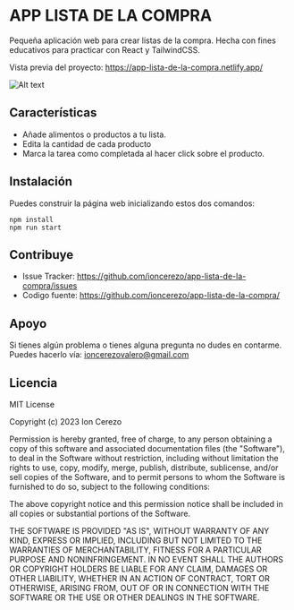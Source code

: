 APP LISTA DE LA COMPRA
========

Pequeña aplicación web para crear listas de la compra. Hecha con fines educativos para practicar con React y TailwindCSS.

Vista previa del proyecto: https://app-lista-de-la-compra.netlify.app/

![Alt text](https://ioncerezo.netlify.app/static/media/lista-de-la-compra.56eec13cccb1673d523d.jpg)

Características
--------

- Añade alimentos o productos a tu lista.
- Edita la cantidad de cada producto
- Marca la tarea como completada al hacer click sobre el producto.

Instalación
------------

Puedes construir la página web inicializando estos dos comandos:

    npm install
    npm run start

Contribuye
----------

- Issue Tracker: https://github.com/ioncerezo/app-lista-de-la-compra/issues
- Codigo fuente: https://github.com/ioncerezo/app-lista-de-la-compra/

Apoyo
-------

Si tienes algún problema o tienes alguna pregunta no dudes en contarme.
Puedes hacerlo vía: ioncerezovalero@gmail.com

Licencia
-------

MIT License

Copyright (c) 2023 Ion Cerezo

Permission is hereby granted, free of charge, to any person obtaining a copy
of this software and associated documentation files (the "Software"), to deal
in the Software without restriction, including without limitation the rights
to use, copy, modify, merge, publish, distribute, sublicense, and/or sell
copies of the Software, and to permit persons to whom the Software is
furnished to do so, subject to the following conditions:

The above copyright notice and this permission notice shall be included in all
copies or substantial portions of the Software.

THE SOFTWARE IS PROVIDED "AS IS", WITHOUT WARRANTY OF ANY KIND, EXPRESS OR
IMPLIED, INCLUDING BUT NOT LIMITED TO THE WARRANTIES OF MERCHANTABILITY,
FITNESS FOR A PARTICULAR PURPOSE AND NONINFRINGEMENT. IN NO EVENT SHALL THE
AUTHORS OR COPYRIGHT HOLDERS BE LIABLE FOR ANY CLAIM, DAMAGES OR OTHER
LIABILITY, WHETHER IN AN ACTION OF CONTRACT, TORT OR OTHERWISE, ARISING FROM,
OUT OF OR IN CONNECTION WITH THE SOFTWARE OR THE USE OR OTHER DEALINGS IN THE
SOFTWARE.
